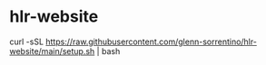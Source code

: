 # hlr-website

curl -sSL https://raw.githubusercontent.com/glenn-sorrentino/hlr-website/main/setup.sh | bash

